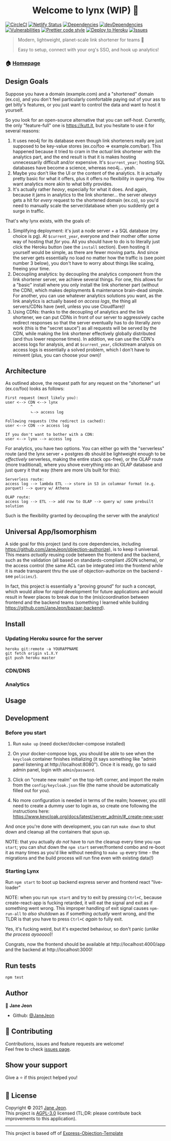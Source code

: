 <h1 align="center">Welcome to lynx (WIP) 👋</h1>

[![CircleCI](https://circleci.com/gh/JaneJeon/lynx.svg?style=shield)](https://circleci.com/gh/JaneJeon/lynx)
[![Netlify Status](https://api.netlify.com/api/v1/badges/322a491a-6a6f-4d6d-b213-80f6d22f4db1/deploy-status)](https://app.netlify.com/sites/vigorous-golick-84bd53/deploys)
[![Dependencies](https://img.shields.io/david/JaneJeon/lynx)](https://david-dm.org/JaneJeon/lynx)
[![devDependencies](https://img.shields.io/david/dev/JaneJeon/lynx)](https://david-dm.org/JaneJeon/lynx?type=dev)
[![Vulnerabilities](https://img.shields.io/snyk/vulnerabilities/github/JaneJeon/lynx)](https://snyk.io//test/github/JaneJeon/lynx?targetFile=package.json)
[![Prettier code style](https://img.shields.io/badge/code_style-prettier-ff69b4.svg)](https://github.com/prettier/prettier)
[![Deploy to Heroku](https://img.shields.io/badge/deploy%20to-heroku-6762a6)](https://heroku.com/deploy)
[![Issues](https://img.shields.io/badge/issues-jira-blue)](https://janedev.atlassian.net/jira/software/projects/LYNX/boards/3)

> Modern, lightweight, planet-scale link shortener for teams 🎉
>
> Easy to setup, connect with your org's SSO, and hook up analytics!

### 🏠 [Homepage](https://github.com/JaneJeon/lynx)

## Design Goals

Suppose you have a domain (example.com) and a "shortened" domain (ex.co), and you don't feel particularly comfortable paying out of your ass to get bitly's features, or you just want to control the data and want to host it yourself.

So you look for an open-source alternative that you can self-host. Currently, the only "feature-full" one is https://kutt.it, but you hesitate to use it for several reasons:

1. It uses neo4j for its database even though link shorteners really are just supposed to be key-value stores (ex.co/foo => example.com/bar). This happened because it tried to cram in the _actual_ link shortener with the analytics part, and the end result is that it is makes hosting unnecessarily difficult and/or expensive. It's `$current_year`; hosting SQL databases have become a science, whereas neo4j... yeah.
2. Maybe you don't like the UI or the content of the analytics. It _is_ actually pretty basic for what it offers, plus it offers no flexibility in querying. You want analytics more akin to what bitly provides.
3. It's actually rather _heavy_, especially for what it does. And again, because it jams in analytics to the link shortener... the server _always_ gets a hit for _every_ request to the shortened domain (ex.co), so you'd need to manually scale the server/database when you suddenly get a surge in traffic.

That's why lynx exists, with the goals of:

1. Simplifying deployment: it's just a node server + a SQL database (my choice is pg). At `$current_year`, everyone and their mother offer some way of hosting that _for_ you. All you should have to do is to literally just click the Heroku button (see the `install` section). Even hosting it yourself would be simple, as there are fewer moving parts. And since the server gets essentially no load no matter how the traffic is (see point number 3 below), you don't have to worry about things like scaling, freeing your time.
2. Decoupling analytics: by decoupling the analytics component from the link shortener server, we achieve several things. For one, this allows for a "basic" install where you only install the link shortener part (without the CDN), which makes deployments & maintenance brain-dead simple. For another, you can use whatever analytics solutions you want, as the link analytics is actually based on _access logs_, the thing all servers/CDNs have (well, unless you use Cloudflare)!
3. Using CDNs: thanks to the decoupling of analytics and the link shortener, we can put CDNs in front of our server to aggressively cache redirect responses so that the server eventually has to do literally _zero_ work (this is the "secret sauce") as all requests will be served by the CDN, while making the link shortener effectively globally distributed (and thus lower response times). In addition, we can use the CDN's access logs for analysis, and at `$current_year`, clickstream analysis on access logs is essentially a solved problem, which I don't have to reinvent (plus, you can choose your own)!

## Architecture

As outlined above, the request path for any request on the "shortener" url (ex.co/foo) looks as follows:

```
First request (most likely you):
user <--> CDN <--> lynx
           ^
           ㄴ-> access log

Following requests (the redirect is cached):
user <--> CDN --> access log

If you don't want to bother with a CDN:
user <--> lynx --> access log
```

For analytics, you have two options. You can either go with the "serverless" route (and the lynx server + postgres db should be lightweight enough to be _effectively_ serverless, making the entire stack ops-free), or the OLAP route (more traditional), where you shove everything into an OLAP database and just query it that way (there are more UIs built for this):

```
Serverless route:
access log --> lambda ETL --> store in S3 in columnar format (e.g. parquet) --> query w/ Athena

OLAP route:
access log --> ETL --> add row to OLAP --> query w/ some prebuilt solution
```

Such is the flexibility granted by decoupling the server with the analytics!

## Universal App/Isomorphism

A side goal for this project (and its core dependencies, including https://github.com/JaneJeon/objection-authorize), is to keep it universal. This means _actually_ reusing code between the frontend and the backend, such as the validation (all based on standards-compliant JSON schema), or the access control (the same ACL can be integrated into the frontend while it is made transparent thru the use of objection-authorize on the backend - see `policies/`).

In fact, this project is essentially a "proving ground" for such a concept, which would allow for _rapid_ development for future applications and would result in fewer places to break due to the (mis)coordination between frontend and the backend teams (something I learned while building https://github.com/JaneJeon/bazaar-backend).

## Install

### Updating Heroku source for the server

    heroku git:remote -a YOURAPPNAME
    git fetch origin v1.X.Y
    git push heroku master

### CDN/DNS

### Analytics

## Usage

## Development

### Before you start

1. Run `make up` (need docker/docker-compose installed)

2. On your docker-compose logs, you should be able to see when the `keycloak` container finishes initializing (it says something like "admin panel listening at http://localhost:8080"). Once it is ready, go to said admin panel, login with `admin`/`password`.

3. Click on "create new realm" on the top-left corner, and import the realm from the `config/keycloak.json` file (the name should be automatically filled out for you).

4. No more configuration is needed in terms of the realm; however, you still need to create a dummy user to login as, so create one following the instructions here: https://www.keycloak.org/docs/latest/server_admin/#_create-new-user

And once you're done with development, you can run `make down` to shut down and cleanup all the containers that spun up.

NOTE: that you actually _do not_ have to run the cleanup every time you `npm start`; you can shut down the `npm start` server/frontend combo and re-boot it as many times as you'd like without needing to `make up` every time - the migrations and the build process will run fine even with existing data(!)

### Starting Lynx

Run `npm start` to boot up backend express server and frontend react "live-loader"

NOTE: when you run `npm start` and try to exit by pressing `Ctrl+C`, because create-react-app is fucking retarded, it will eat the signal and exit as if something went wrong. This improper handling of exit signal causes `npm-run-all` to _also_ shutdown as if something _actually_ went wrong, and the TLDR is that you have to press `Ctrl+C` _again_ to fully exit.

Yes, it's fucking weird, but it's expected behaviour, so don't panic (_unlike the process ayooooo_)!

Congrats, now the frontend should be available at http://localhost:4000/app and the backend at http://localhost:3000!

## Run tests

```sh
npm test
```

## Author

👤 **Jane Jeon**

- Github: [@JaneJeon](https://github.com/JaneJeon)

## 🤝 Contributing

Contributions, issues and feature requests are welcome!  
Feel free to check [issues page](https://github.com/JaneJeon/lynx/issues).

## Show your support

Give a ⭐️ if this project helped you!

## 📝 License

Copyright © 2021 [Jane Jeon](https://github.com/JaneJeon).<br />
This project is [AGPL-3.0](https://github.com/JaneJeon/lynx/blob/master/LICENSE) licensed (TL;DR: please contribute back improvements to this application).

---

This project is based off of [Express-Objection-Template](https://github.com/JaneJeon/express-objection-template)

